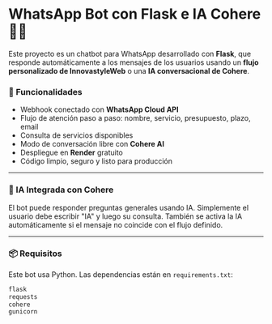 # WhatsApp Bot con Flask e IA Cohere 🤖💬

Este proyecto es un chatbot para WhatsApp desarrollado con **Flask**, que responde automáticamente a los mensajes de los usuarios usando un **flujo personalizado de InnovastyleWeb** o una **IA conversacional de Cohere**.

### 🚀 Funcionalidades

- Webhook conectado con **WhatsApp Cloud API**
- Flujo de atención paso a paso: nombre, servicio, presupuesto, plazo, email
- Consulta de servicios disponibles
- Modo de conversación libre con **Cohere AI**
- Despliegue en **Render** gratuito
- Código limpio, seguro y listo para producción

---

### 🧠 IA Integrada con Cohere

El bot puede responder preguntas generales usando IA. Simplemente el usuario debe escribir "IA" y luego su consulta. También se activa la IA automáticamente si el mensaje no coincide con el flujo definido.

---

### 📦 Requisitos

Este bot usa Python. Las dependencias están en `requirements.txt`:

```txt
flask
requests
cohere
gunicorn



